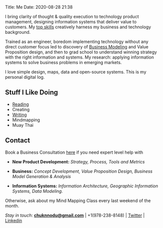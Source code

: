 Title: Me
Date: 2020-08-28 21:38

I bring clarity of thought & quality execution to technology product management,  designing information systems that deliver value to customers. My [top skills](https://secure.plum.io/p/o93Pr7IyMGN98jHG9suN5A) creatively harness my business and technology background. 

Trained as an engineer, boredom implementing technology without any direct customer focus led to discovery of [Business Modeling](https://www.strategyzer.com/canvas/business-model-canvas) and Value Proposition design, and then to grad school to understand winning strategy with the right information and systems.
My research: applying information systems to solve business problems in emerging markets.

I love simple design, maps, data and open-source systems. This is my personal digital log. 

## Stuff I Like Doing
- [Reading]({category}/reading)
- Creating
- [Writing]({index}) 
- Mindmapping
- Muay Thai

## Contact


Book a Business Consultation [here](https://calendly.com/chunnodu/small-business-consultation) if you need expert level help with

- **New Product Development:** _Strategy, Process, Tools and Metrics_

- **Business:** _Concept Development, Value Proposition Design, Business Model Generation & Analysis_

- **Information Systems:** _Information Architecture, Geographic Information Systems, Data Modeling._

Otherwise, ask about my Mind Mapping Class every last weekend of the month.

_Stay in touch_: **[chuknnodu@gmail.com](mailto:chuknnodu@gmail.com)** | +1(978-238-8148) | [Twitter](https://www.twitter.com/geoponge) | [Linkedin](https://www.linkedin/in/chunnodu)
